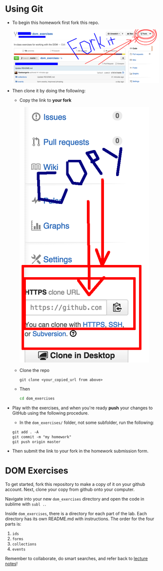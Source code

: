 # Using Git

* To begin this homework first fork this repo.

  ![fork_it](images/fork_it.png)

* Then clone it by doing the following:
  * Copy the link to **your fork**

    ![copy_it.png](images/copy_it.png) 
  * Clone the repo
    
    ```
    git clone <your_copied_url from above>
    ```
  * Then 

    ```bash
    cd dom_exercises
    ```
* Play with the exercises, and when you're ready **push** your changes to GitHub using the following procedure.
  
  * In the `dom_exercises/` folder, not some subfolder, run the following:
    
  ```
  git add . -A
  git commit -m "my homework"
  git push origin master
  ```

* Then submit the link to your fork in the homework submission form.

# DOM Exercises

To get started, fork this repository to make a copy of it on your github account. Next, clone your copy from github onto your computer.  

Navigate into your new `dom_exercises` directory and open the code in sublime with `subl .`. 

Inside `dom_exercises`, there is a directory for each part of the lab. Each directory has its own README.md with instructions. The order for the four parts is:

1. `ids`
2. `forms`
3. `collections`
4. `events` 

Remember to collaborate, do smart searches, and refer back to [lecture notes](https://github.com/sf-wdi-18/notes)!
